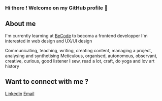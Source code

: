 ### Hi there ! Welcome on my GitHub profile 👋

## About me

I'm currently learning at [BeCode](https://becode.org/) to becoma a frontend developper
I'm interested in web design and UX/UI design

Communicating, teaching, writing, creating content, managing a project, analysing and synthetising
Meticulous, organised, autonomous, observant, creative, curious, good listener
I sew, read a lot, craft, do yoga and lov art history

## Want to connect with me ?

[Linkedin](https://www.linkedin.com/in/epourtois/)
[Email](mailto:elisepourtois.pro@gmail.com)

<!--
**eliseprts/eliseprts** is a ✨ _special_ ✨ repository because its `README.md` (this file) appears on your GitHub profile.

Here are some ideas to get you started:

- 🔭 I’m currently working on ...
- 🌱 I’m currently learning ...
- 👯 I’m looking to collaborate on ...
- 🤔 I’m looking for help with ...
- 💬 Ask me about ...
- 📫 How to reach me: ...
- 😄 Pronouns: ...
- ⚡ Fun fact: ...
-->
